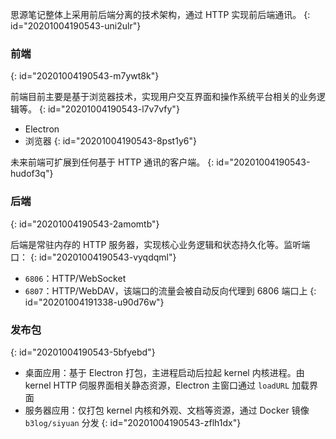 思源笔记整体上采用前后端分离的技术架构，通过 HTTP 实现前后端通讯。
{: id="20201004190543-uni2ulr"}

### 前端
{: id="20201004190543-m7ywt8k"}

前端目前主要是基于浏览器技术，实现用户交互界面和操作系统平台相关的业务逻辑等。
{: id="20201004190543-l7v7vfy"}

* Electron
* 浏览器
{: id="20201004190543-8pst1y6"}

未来前端可扩展到任何基于 HTTP 通讯的客户端。
{: id="20201004190543-hudof3q"}

### 后端
{: id="20201004190543-2amomtb"}

后端是常驻内存的 HTTP 服务器，实现核心业务逻辑和状态持久化等。监听端口：
{: id="20201004190543-vyqdqml"}

* `6806`：HTTP/WebSocket
* `6807`：HTTP/WebDAV，该端口的流量会被自动反向代理到 6806 端口上
{: id="20201004191338-u90d76w"}

### 发布包
{: id="20201004190543-5bfyebd"}

* 桌面应用：基于 Electron 打包，主进程启动后拉起 kernel 内核进程。由 kernel  HTTP 伺服界面相关静态资源，Electron 主窗口通过 `loadURL` 加载界面
* 服务器应用：仅打包 kernel 内核和外观、文档等资源，通过 Docker 镜像 `b3log/siyuan` 分发
{: id="20201004190543-zflh1dx"}
